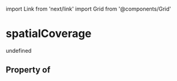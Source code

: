 import Link from 'next/link'
import Grid from '@components/Grid'

# spatialCoverage

undefined

## Property of



